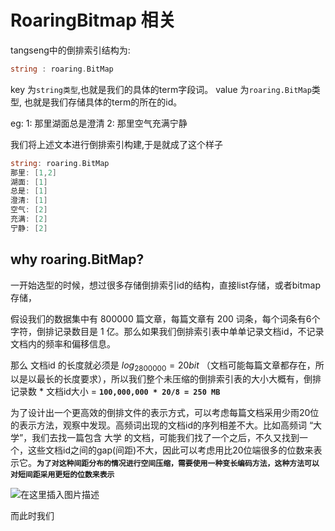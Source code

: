 # RoaringBitmap 相关

tangseng中的倒排索引结构为:

```go
string : roaring.BitMap
```

key 为`string类型`,也就是我们的具体的term字段词。 value 为`roaring.BitMap`类型, 也就是我们存储具体的term的所在的id。

eg:
1: 那里湖面总是澄清
2: 那里空气充满宁静

我们将上述文本进行倒排索引构建,于是就成了这个样子

```go
string: roaring.BitMap
那里: [1,2]
湖面: [1]
总是: [1]
澄清: [1]
空气: [2]
充满: [2]
宁静: [2]
```

## why roaring.BitMap?

一开始选型的时候，想过很多存储倒排索引id的结构，直接list存储，或者bitmap存储，

假设我们的数据集中有 800000 篇文章，每篇文章有 200 词条，每个词条有6个字符，倒排记录数目是 1 亿。那么如果我们倒排索引表中单单记录文档id，不记录文档内的频率和偏移信息。

那么 文档id 的长度就必须是 $log_2800000=20 bit$ （文档可能每篇文章都存在，所以是以最长的长度要求），所以我们整个未压缩的倒排索引表的大小大概有，倒排记录数 * 文档id大小 = **`100,000,000 * 20/8 = 250 MB`**

为了设计出一个更高效的倒排文件的表示方式，可以考虑每篇文档采用少雨20位的表示方法，观察中发现。高频词出现的文档id的序列相差不大。比如高频词 “大学”，我们去找一篇包含 大学 的文档，可能我们找了一个之后，不久又找到一个，这些文档id之间的gap(间距)不大，因此可以考虑用比20位端很多的位数来表示它。**`为了对这种间距分布的情况进行空间压缩，需要使用一种变长编码方法，这种方法可以对短间距采用更短的位数来表示`**

![在这里插入图片描述](https://img-blog.csdnimg.cn/fcee7be8fb2741db8737519253dff3e4.png)

而此时我们